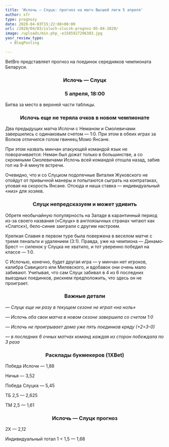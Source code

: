 ```yaml
---
title: 'Ислочь — Слуцк: прогноз на матч Высшей лиги 5 апреля'
author: xfr
type: prognozy
date: 2020-04-03T15:22:08+00:00
url: /2020/04/03/isloch-sluczk-prognoz-05-04-2020/
image: /uploads/min.php_-e1585927296383.jpg
yasr_review_type:
  - BlogPosting

---
```

BetBro представляет прогноз на поединок середняков чемпионата Беларуси.

<h3 style="text-align: center">
  <strong>Ислочь &#8212; Слуцк</strong>
</h3>

<h3 style="text-align: center">
  <strong>5 апреля, 18:00</strong>
</h3>

Битва за место в верхней части таблицы.

<h3 style="text-align: center">
  <strong>Ислочь еще не теряла очков в новом чемпионате</strong>
</h3>

Два предыдущих матча Ислочи с Неманом и Смолевичами завершились с одинаковым счетом &#8212; 1:0. При этом в обеих играх за Волков отличился голом гвинеец Момо Янсане.

При этом назвать минчан атакующей командой язык не поворачивается: Неман был дожат только в большинстве, а со скромными Смолевичами Ислочь всей командой отошла назад, забив гол на 9-й минуте встречи.

Очевидно, что и со Слуцком подопечные Виталия Жуковского не отойдут от привычной манеры и попытаются сыграть на контратаках, уповая на скорость Янсане. Отсюда и наша ставка &#8212; индивидуальный «низ» для хозяев.

<h3 style="text-align: center">
  <strong>Слуцк непредсказуем и может удивить</strong>
</h3>

Обретя необычайную популярность на Западе в карантинный период из-за своего названия («Слуцк» в англоязычных странах читают как «Слатск»), бело-синие заиграли с другим настроем.

Крепкая Славия в первом туре была повержена в веселом матче с тремя пенальти и удалением (3:1). Правда, уже на чемпиона &#8212; Динамо-Брест &#8212; силенок у Слуцка не хватило, и тот уверенно победил на классе &#8212; 1:0.

С Ислочью, конечно, будет другая игра &#8212; у минчан нет игроков, калибра Савицкого или Милевского, и вдобавок они очень мало забивают. Учитывая, что сам Слуцк забивал в 4 из 6 последних выездных поединков, рискнем предположить, что здесь он не проиграет.

<h3 style="text-align: center">
  <strong>Важные детали</strong>
</h3>

_&#8212; Слуцк еще ни разу в текущем сезоне не играл «на ноль»_

_&#8212; Ислочь оба свои матча в новом сезоне завершила со счетом 1:0_

_&#8212; Ислочь не проигрывает дома уже пять поединков кряду (+2=3-0)_

_&#8212; в последних 6 очных матчах команд каждая из сторон побеждала по 3 раза_

<h3 style="text-align: center">
  <strong>Расклады букмекеров (1XBet)</strong>
</h3>

Победа Ислочи &#8212; 1,88

Ничья &#8212; 3,52

Победа Слуцка &#8212; 5,45

ТБ 2,5 &#8212; 2,625

ТМ 2,5 &#8212; 1,61

<h3 style="text-align: center">
  <strong>Ислочь &#8212; Слуцк прогноз</strong>
</h3>

2Х &#8212; 2,12

Индивидуальный тотал 1 < 1,5 &#8212; 1,68